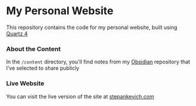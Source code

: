 # My Personal Website
This repository contains the code for my personal website, built using [Quartz 4](https://quartz.jzhao.xyz/)

### About the Content
In the `/content` directory, you'll find notes from my [Obsidian](https://obsidian.md/) repository that I’ve selected to share publicly

### Live Website
You can visit the live version of the site at [stepankevich.com](https://stepankevich.com)